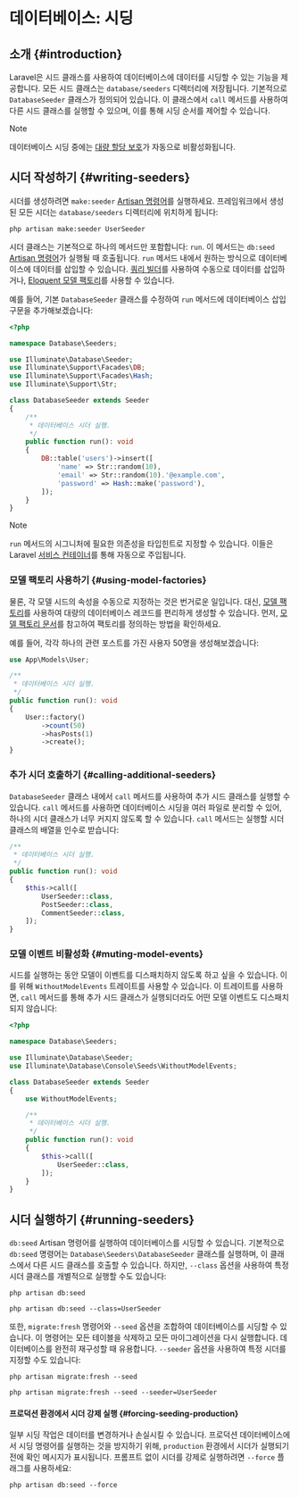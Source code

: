 # 데이터베이스: 시딩









## 소개 {#introduction}

Laravel은 시드 클래스를 사용하여 데이터베이스에 데이터를 시딩할 수 있는 기능을 제공합니다. 모든 시드 클래스는 `database/seeders` 디렉터리에 저장됩니다. 기본적으로 `DatabaseSeeder` 클래스가 정의되어 있습니다. 이 클래스에서 `call` 메서드를 사용하여 다른 시드 클래스를 실행할 수 있으며, 이를 통해 시딩 순서를 제어할 수 있습니다.

> [!NOTE]
> 데이터베이스 시딩 중에는 [대량 할당 보호](/laravel/12.x/eloquent#mass-assignment)가 자동으로 비활성화됩니다.


## 시더 작성하기 {#writing-seeders}

시더를 생성하려면 `make:seeder` [Artisan 명령어](/laravel/12.x/artisan)를 실행하세요. 프레임워크에서 생성된 모든 시더는 `database/seeders` 디렉터리에 위치하게 됩니다:

```shell
php artisan make:seeder UserSeeder
```

시더 클래스는 기본적으로 하나의 메서드만 포함합니다: `run`. 이 메서드는 `db:seed` [Artisan 명령어](/laravel/12.x/artisan)가 실행될 때 호출됩니다. `run` 메서드 내에서 원하는 방식으로 데이터베이스에 데이터를 삽입할 수 있습니다. [쿼리 빌더](/laravel/12.x/queries)를 사용하여 수동으로 데이터를 삽입하거나, [Eloquent 모델 팩토리](/laravel/12.x/eloquent-factories)를 사용할 수 있습니다.

예를 들어, 기본 `DatabaseSeeder` 클래스를 수정하여 `run` 메서드에 데이터베이스 삽입 구문을 추가해보겠습니다:

```php
<?php

namespace Database\Seeders;

use Illuminate\Database\Seeder;
use Illuminate\Support\Facades\DB;
use Illuminate\Support\Facades\Hash;
use Illuminate\Support\Str;

class DatabaseSeeder extends Seeder
{
    /**
     * 데이터베이스 시더 실행.
     */
    public function run(): void
    {
        DB::table('users')->insert([
            'name' => Str::random(10),
            'email' => Str::random(10).'@example.com',
            'password' => Hash::make('password'),
        ]);
    }
}
```

> [!NOTE]
> `run` 메서드의 시그니처에 필요한 의존성을 타입힌트로 지정할 수 있습니다. 이들은 Laravel [서비스 컨테이너](/laravel/12.x/container)를 통해 자동으로 주입됩니다.


### 모델 팩토리 사용하기 {#using-model-factories}

물론, 각 모델 시드의 속성을 수동으로 지정하는 것은 번거로운 일입니다. 대신, [모델 팩토리](/laravel/12.x/eloquent-factories)를 사용하여 대량의 데이터베이스 레코드를 편리하게 생성할 수 있습니다. 먼저, [모델 팩토리 문서](/laravel/12.x/eloquent-factories)를 참고하여 팩토리를 정의하는 방법을 확인하세요.

예를 들어, 각각 하나의 관련 포스트를 가진 사용자 50명을 생성해보겠습니다:

```php
use App\Models\User;

/**
 * 데이터베이스 시더 실행.
 */
public function run(): void
{
    User::factory()
        ->count(50)
        ->hasPosts(1)
        ->create();
}
```


### 추가 시더 호출하기 {#calling-additional-seeders}

`DatabaseSeeder` 클래스 내에서 `call` 메서드를 사용하여 추가 시드 클래스를 실행할 수 있습니다. `call` 메서드를 사용하면 데이터베이스 시딩을 여러 파일로 분리할 수 있어, 하나의 시더 클래스가 너무 커지지 않도록 할 수 있습니다. `call` 메서드는 실행할 시더 클래스의 배열을 인수로 받습니다:

```php
/**
 * 데이터베이스 시더 실행.
 */
public function run(): void
{
    $this->call([
        UserSeeder::class,
        PostSeeder::class,
        CommentSeeder::class,
    ]);
}
```


### 모델 이벤트 비활성화 {#muting-model-events}

시드를 실행하는 동안 모델이 이벤트를 디스패치하지 않도록 하고 싶을 수 있습니다. 이를 위해 `WithoutModelEvents` 트레이트를 사용할 수 있습니다. 이 트레이트를 사용하면, `call` 메서드를 통해 추가 시드 클래스가 실행되더라도 어떤 모델 이벤트도 디스패치되지 않습니다:

```php
<?php

namespace Database\Seeders;

use Illuminate\Database\Seeder;
use Illuminate\Database\Console\Seeds\WithoutModelEvents;

class DatabaseSeeder extends Seeder
{
    use WithoutModelEvents;

    /**
     * 데이터베이스 시더 실행.
     */
    public function run(): void
    {
        $this->call([
            UserSeeder::class,
        ]);
    }
}
```


## 시더 실행하기 {#running-seeders}

`db:seed` Artisan 명령어를 실행하여 데이터베이스를 시딩할 수 있습니다. 기본적으로 `db:seed` 명령어는 `Database\Seeders\DatabaseSeeder` 클래스를 실행하며, 이 클래스에서 다른 시드 클래스를 호출할 수 있습니다. 하지만, `--class` 옵션을 사용하여 특정 시더 클래스를 개별적으로 실행할 수도 있습니다:

```shell
php artisan db:seed

php artisan db:seed --class=UserSeeder
```

또한, `migrate:fresh` 명령어와 `--seed` 옵션을 조합하여 데이터베이스를 시딩할 수 있습니다. 이 명령어는 모든 테이블을 삭제하고 모든 마이그레이션을 다시 실행합니다. 데이터베이스를 완전히 재구성할 때 유용합니다. `--seeder` 옵션을 사용하여 특정 시더를 지정할 수도 있습니다:

```shell
php artisan migrate:fresh --seed

php artisan migrate:fresh --seed --seeder=UserSeeder
```


#### 프로덕션 환경에서 시더 강제 실행 {#forcing-seeding-production}

일부 시딩 작업은 데이터를 변경하거나 손실시킬 수 있습니다. 프로덕션 데이터베이스에서 시딩 명령어를 실행하는 것을 방지하기 위해, `production` 환경에서 시더가 실행되기 전에 확인 메시지가 표시됩니다. 프롬프트 없이 시더를 강제로 실행하려면 `--force` 플래그를 사용하세요:

```shell
php artisan db:seed --force
```
